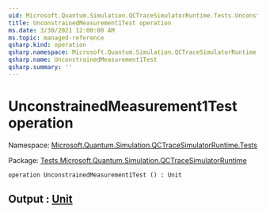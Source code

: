 ```yaml
---
uid: Microsoft.Quantum.Simulation.QCTraceSimulatorRuntime.Tests.UnconstrainedMeasurement1Test
title: UnconstrainedMeasurement1Test operation
ms.date: 3/30/2021 12:00:00 AM
ms.topic: managed-reference
qsharp.kind: operation
qsharp.namespace: Microsoft.Quantum.Simulation.QCTraceSimulatorRuntime.Tests
qsharp.name: UnconstrainedMeasurement1Test
qsharp.summary: ''
---
```


# UnconstrainedMeasurement1Test operation

Namespace: [Microsoft.Quantum.Simulation.QCTraceSimulatorRuntime.Tests](xref:Microsoft.Quantum.Simulation.QCTraceSimulatorRuntime.Tests)

Package: [Tests.Microsoft.Quantum.Simulation.QCTraceSimulatorRuntime](https://nuget.org/packages/Tests.Microsoft.Quantum.Simulation.QCTraceSimulatorRuntime)




```qsharp
operation UnconstrainedMeasurement1Test () : Unit
```


## Output : [Unit](xref:microsoft.quantum.lang-ref.unit)

